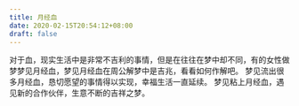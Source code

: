 ```yaml
---
title: 月经血
date: 2020-02-15T20:54:12+08:00
draft: false
---
```


对于血，现实生活中是非常不吉利的事情，但是在往往在梦中却不同，有的女性做梦梦见月经血，梦见月经血在周公解梦中是吉兆，看看如何作解吧。
梦见流出很多月经血，恳切愿望的事情得以实现，幸福生活一直延续。
梦见粘上月经血，遇见新的合作伙伴，生意不断的吉祥之梦。
